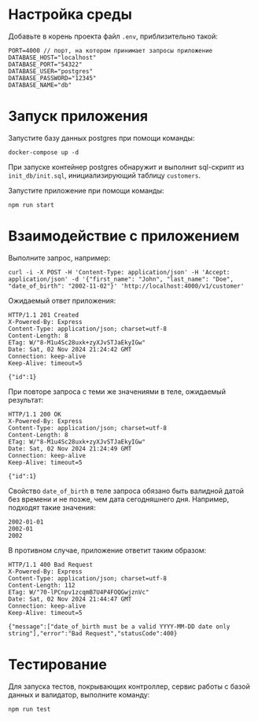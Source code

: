 # Настройка среды

Добавьте в корень проекта файл `.env`, приблизительно такой:
```
PORT=4000 // порт, на котором принимает запросы приложение
DATABASE_HOST="localhost"
DATABASE_PORT="54322"
DATABASE_USER="postgres"
DATABASE_PASSWORD="12345"
DATABASE_NAME="db"
```

# Запуск приложения

Запустите базу данных postgres при помощи команды: 
```
docker-compose up -d
```

При запуске контейнер postgres обнаружит и выполнит sql-скрипт из `init_db/init.sql`, 
инициализирующий таблицу `customers`.

Запустите приложение при помощи команды:
```
npm run start
```

# Взаимодействие с приложением

Выполните запрос, например:
```
curl -i -X POST -H 'Content-Type: application/json' -H 'Accept: application/json' -d '{"first_name": "John", "last_name": "Doe", "date_of_birth": "2002-11-02"}' 'http://localhost:4000/v1/customer'
```

Ожидаемый ответ приложения:
```
HTTP/1.1 201 Created
X-Powered-By: Express
Content-Type: application/json; charset=utf-8
Content-Length: 8
ETag: W/"8-M1u4Sc28uxk+zyXJvSTJaEkyIGw"
Date: Sat, 02 Nov 2024 21:24:42 GMT
Connection: keep-alive
Keep-Alive: timeout=5

{"id":1}
```

При повторе запроса с теми же значениями в теле, ожидаемый результат:
```
HTTP/1.1 200 OK
X-Powered-By: Express
Content-Type: application/json; charset=utf-8
Content-Length: 8
ETag: W/"8-M1u4Sc28uxk+zyXJvSTJaEkyIGw"
Date: Sat, 02 Nov 2024 21:24:49 GMT
Connection: keep-alive
Keep-Alive: timeout=5

{"id":1}
```

Свойство `date_of_birth` в теле запроса обязано быть валидной датой без времени и не позже, чем дата сегодняшнего дня. 
Например, подходят такие значения:
```
2002-01-01
2002-01
2002
```

В противном случае, приложение ответит таким образом:
```
HTTP/1.1 400 Bad Request
X-Powered-By: Express
Content-Type: application/json; charset=utf-8
Content-Length: 112
ETag: W/"70-lPCnpv1zcqmB7U4P4FOQGwjznVc"
Date: Sat, 02 Nov 2024 21:44:47 GMT
Connection: keep-alive
Keep-Alive: timeout=5

{"message":["date_of_birth must be a valid YYYY-MM-DD date only string"],"error":"Bad Request","statusCode":400}
```

# Тестирование

Для запуска тестов, покрывающих контроллер, сервис работы с базой данных и валидатор, выполните команду:
```
npm run test
```